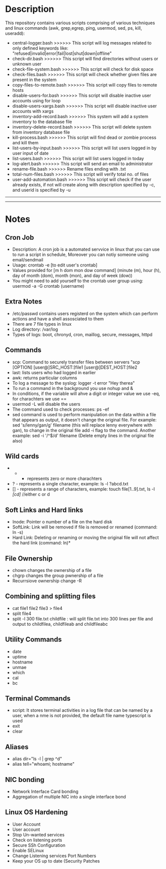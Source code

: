 # Description 
This repository contains various scripts comprising of various techniques and linux commands (awk, grep,egrep, ping, usermod, sed, ps, kill, useradd): 


* central-logger.bash >>>>>> This script will log messages related to only defined keywords like: "refused|invalid|error|fail|lost|shut|down|offline"</li>
* check-dir.bash >>>>>> This script will find directories without users or unknown user</li>
* check-file-system.bash >>>>>> This script will check for disk space</li>
* check-files.bash >>>>>> This script will check whether given files are present in the system</li>
* copy-files-to-remote.bash >>>>>> This script will copy files to remote hosts</li>
* disable-users-for.bash >>>>>> This script will disable inactive user accounts using for loop</li>
* disable-users-xargs.bash >>>>>> This script will disable inactive user accounts with xargs</li>
* inventory-add-record.bash >>>>>> This system will add a system inventory to the database file</li>
* inventory-delete-record.bash >>>>>> This script will delete system from inventory database file</li>
* kill-process.bash >>>>>> This script will find dead or zombie process and kill them </li>
* list-users-by-input.bash >>>>>> This script will list users logged in by user input of date</li>
* list-users.bash >>>>>> This script will list users logged in today</li>
* log-alert.bash >>>>>> This script will send an email to administrator</li>
* rename-file.bash >>>>>> Rename files ending with .txt</li>
* total-num-files.bash >>>>>> This script will verify total no. of files</li>
* user-add-automation.bash >>>>>> This script will check if the user already exists, if not will create along with description specified by -c, and userid is specified by -u</li>

---
---

#  Notes 
## Cron Job
    
* Description: A cron job is a automated servvice in linux that you can use to run a script in schedule, Moreover you can notiy someone using email/sendmail
* Usage: crontab -e  [to edit user's crontab]</li>
* Values provided for [m h  dom mon dow   command] (minute (m), hour (h), day of month (dom), month (mon), and day of week (dow))</li>
* You might need to add yourself to the crontab user group using: usermod -a -G crontab (username)</li>

## Extra Notes

* /etc/passwd contains users registerd on the system which can perform actions and have a shell assosciated to them</li>
* There are 7 file types in linux</li>
* Log directory: /var/log</li>
* Types of logs: boot, chronyd, cron, maillog, secure, messages, httpd</li>

## Commands

* scp: Command to securely transfer files between servers "scp [OPTION] [user@]SRC_HOST:]file1 [user@]DEST_HOST:]file2</li>
* last: lists users who had logged in earlier</li>
* awk: returns particular columns</li>
* To log a message to the syslog: logger -t error "Hey therea"</li>
* To run a command in the background you use nohup and &</li>
* In conditions, if the variable will ahve a digit or integer value we use -eq, for charachters we use == </li>
* usermod -L will disable the users </li>
* The command used to check processes: ps -ef</li>
* sed command is used to perform manipulation on the data within a file that appears as output, it doesn't change the original file. For example: sed 's/lenny/gan/g' filename (this will replace lenny everywhere with gan), to change in the original file add -i flag to the command. Another example: sed -i '/^$/d' filename  (Delete empty lines in the original file also)</li>

## Wild cards 

* * - represents zero or more charachters </li>
* ? - represents a single character, example: ls -l ?abcd.txt </li>
* [] - represents a range of characters, example: touch file[1..9].txt, ls -l *[cd]* //either c or d</li>

## Soft Links and Hard links

* Inode: Pointer o number of a file on the hard disk</li>
* SoftLink: Link will be removed if file is removed or renamed (command: ln -s)</li>
* Hard Link: Deleting or renaming or moving the original file will not affect the hard link (command: ln)* 

## File Ownership

* chown changes the ownership of a file</li>
* chgrp changes the group pwnership of a file</li>
* Recurrsiove ownership change -R</li>

## Combining and splitting files 

* cat file1 file2 file3 > file4</li>
* split file4</li>
* split -l 300 file.txt childfile : will split file.txt into 300 lines per file and output to childfilea, childfileab and childfileabc</li>

## Utility Commands

* date</li>
* uptime</li>
* hostname</li>
* unmae</li>
* which</li>
* cal</li>
* bc</li>

## Terminal Commands

* script: It stores terminal activities in a log file that can be named by a user, when a nme is not provided, the default file name typescript is used</li>
* exit</li>
* clear</li>

## Aliases

* alias dir="ls -l | grep ^d"</li>
* alias tell="whoami; hostname"</li>

## NIC bonding

* Network Interface Card bonding</li>
* Aggregation of multiple NIC into a single interface bond</li>

## Linux OS Hardening

* User Account</li>
* User account</li>
* Stop Un-wanted services</li>
* Check on listening ports</li>
* Secure SSh Configuration</li>
* Enable SELinux</li>
* Change Listening services Port Numbers</li>
* Keep your OS up to date (Security Patches</li>


